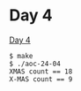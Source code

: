 # Day 4

[Day 4][]

```
$ make
$ ./aoc-24-04
XMAS count == 18
X-MAS count == 9
```

[Day 4]: <https://adventofcode.com/2024/day/4>

